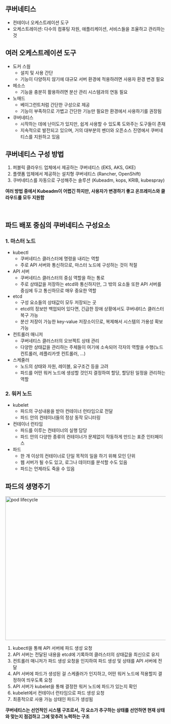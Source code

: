 ## 쿠버네티스
- 컨테이너 오케스트레이션 도구
- 오케스트레이션: 다수의 컴퓨팅 자원, 애플리케이션, 서비스들을 조율하고 관리하는 것   

## 여러 오케스트레이션 도구
- 도커 스웜
  - 설치 및 사용 간단
  - 기능이 다양하지 않기에 대규모 서버 환경에 적용하려면 사용자 환경 변경 필요    
- 메소스
  - 기능을 충분히 활용하려면 분산 관리 시스템과의 연동 필요
- 노매드
  - 베이그런트처럼 간단한 구성으로 제공
  - 기능이 부족하므로 가볍고 간단한 기능만 필요한 환경에서 사용하기를 권장됨
- 쿠버네티스
  - 시작하는 데에 난이도가 있지만, 쉽게 사용할 수 있도록 도와주는 도구들이 존재
  - 지속적으로 발전되고 있으며, 거의 대부분의 벤더와 오픈소스 진영에서 쿠버네티스를 지원하고 있음

## 쿠버네티스 구성 방법
1. 퍼블릭 클라우드 업체에서 제공하는 쿠버네티스 (EKS, AKS, GKE)
2. 플랫폼 업체에서 제공하는 설치형 쿠버네티스 (Rancher, OpenShift)
3. 쿠버네티스를 자동으로 구성해주는 솔루션 (Kubeadm, kops, KRIB, kubespray)

**여러 방법 중에서 Kubeadm이 어렵긴 하지만, 사용자가 변경하기 좋고 온프레미스와 클라우드를 모두 지원함**

<br/>

## 파드 배포 중심의 쿠버네티스 구성요소
### 1. 마스터 노드   
- kubectl
  - 쿠버네티스 클러스터에 명령을 내리는 역할
  - 주로 API 서버와 통신하므로, 마스터 노드에 구성하는 것이 적절   
- API 서버
  - 쿠버네티스 클러스터의 중심 역할을 하는 통로
  - 주로 상태값을 저장하는 etcd와 통신하지만, 그 밖의 요소들 또한 API 서버를 중심에 두고 통신하므로 매우 중요한 역할   
- etcd
  - 구성 요소들의 상태값이 모두 저장되는 곳
  - etcd의 정보만 백업되어 있다면, 긴급한 장애 상황에서도 쿠버네티스 클러스터 복구 가능
  - 분산 저장이 가능한 key-value 저장소이므로, 복제해서 시스템의 가용성 확보 가능   
- 컨트롤러 매니저
  - 쿠버네티스 클러스터의 오브젝트 상태 관리
  - 다양한 상태값을 관리하는 주체들이 여기에 소속되어 각자의 역할을 수행(노드 컨트롤러, 레플리카셋 컨트롤러, ...)
- 스케줄러
  - 노드의 상태와 자원, 레이블, 요구조건 등을 고려
  - 파드를 어떤 워커 노드에 생성할 것인지 결정하여 할당, 할당된 일정을 관리하는 역할

### 2. 워커 노드
- kubelet
  - 파드의 구성내용을 받아 컨테이너 런타임으로 전달
  - 파드 안의 컨테이너들의 정상 동작 모니터링   
- 컨테이너 런타임
  - 파드를 이루는 컨테이너의 실행 담당
  - 파드 안의 다양한 종류의 컨테이너가 문제없이 작동하게 만드는 표준 인터페이스
- 파드
  - 한 개 이상의 컨테이너로 단일 목적의 일을 하기 위해 모인 단위
  - 웹 서버가 될 수도 있고, 로그나 데이터를 분석할 수도 있음
  - 파드는 언제라도 죽을 수 있음


## 파드의 생명주기
<img src="https://github.com/user-attachments/assets/0144ab8b-eb6f-493f-ac1f-2d741f15c9e5" width="700" height="450" alt="pod lifecycle">

1. kubectl을 통해 API 서버에 파드 생성 요청
2. API 서버는 전달된 내용을 etcd에 기록하여 클러스터의 상태값을 최신으로 유지
3. 컨트롤러 매니저가 파드 생성 요청을 인지하여 파드 생성 및 상태를 API 서버에 전달
4. API 서버에 파드가 생성된 걸 스케줄러가 인지하고, 어떤 워커 노드에 적용할지 결정하여 띄우도록 요청
5. API 서버가 kubelet을 통해 결정한 워커 노드에 파드가 있는지 확인
6. kubelet에서 컨테이너 런타임으로 파드 생성 요청
7. 최종적으로 사용 가능 상태인 파드가 생성됨

**쿠버네티스는 선언적인 시스템 구조로서, 각 요소가 추구하는 상태를 선언하면 현재 상태와 맞는지 점검하고 그에 맞추려 노력하는 구조**